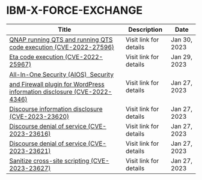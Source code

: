 

# IBM-X-FORCE-EXCHANGE

 |Title|Description|Date|
 |---|---|---|
 |[QNAP running QTS and running QTS code execution (CVE-2022-27596)](https://exchange.xforce.ibmcloud.com/activity/list?filter=Vulnerabilities)|Visit link for details|Jan 30, 2023|
 |[Eta code execution (CVE-2022-25967)](https://exchange.xforce.ibmcloud.com/activity/list?filter=Vulnerabilities)|Visit link for details|Jan 29, 2023|
 |[All-In-One Security (AIOS)  Security and Firewall plugin for WordPress information disclosure (CVE-2022-4346)](https://exchange.xforce.ibmcloud.com/activity/list?filter=Vulnerabilities)|Visit link for details|Jan 27, 2023|
 |[Discourse information disclosure (CVE-2023-23620)](https://exchange.xforce.ibmcloud.com/activity/list?filter=Vulnerabilities)|Visit link for details|Jan 27, 2023|
 |[Discourse denial of service (CVE-2023-23616)](https://exchange.xforce.ibmcloud.com/activity/list?filter=Vulnerabilities)|Visit link for details|Jan 27, 2023|
 |[Discourse denial of service (CVE-2023-23621)](https://exchange.xforce.ibmcloud.com/activity/list?filter=Vulnerabilities)|Visit link for details|Jan 27, 2023|
 |[Sanitize cross-site scripting (CVE-2023-23627)](https://exchange.xforce.ibmcloud.com/activity/list?filter=Vulnerabilities)|Visit link for details|Jan 27, 2023|
 